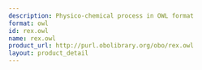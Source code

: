 ```yaml
---
description: Physico-chemical process in OWL format
format: owl
id: rex.owl
name: rex.owl
product_url: http://purl.obolibrary.org/obo/rex.owl
layout: product_detail
---
```

